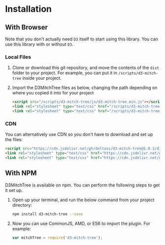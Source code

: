 # Installation

## With Browser

Note that you don't actually need `D3` itself to start using this library. You can use this library with or without `D3`.

### Local Files

1. Clone or download this git repository, and move the contents of the `dist` folder to your project. For example, you can put it in `/scripts/d3-mitch-tree` inside your project.

2. Import the D3MitchTree files as below, changing the path depending on where you copied it into for your project
   ```html
   <script src="/scripts/d3-mitch-tree/js/d3-mitch-tree.min.js"></script>
   <link rel="stylesheet" type="text/css" href="/scripts/d3-mitch-tree/css/d3-mitch-tree.min.css">
   <link rel="stylesheet" type="text/css" href="/scripts/d3-mitch-tree/css/d3-mitch-tree-default.min.css">
   ```

### CDN

You can alternatively use CDN so you don't have to download and set up the files:
```html
<script src="https://cdn.jsdelivr.net/gh/deltoss/d3-mitch-tree@1.0.2/dist/js/d3-mitch-tree.min.js"></script>
<link rel="stylesheet" type="text/css" href="https://cdn.jsdelivr.net/gh/deltoss/d3-mitch-tree@1.0.2/dist/css/d3-mitch-tree.min.css">
<link rel="stylesheet" type="text/css" href="https://cdn.jsdelivr.net/gh/deltoss/d3-mitch-tree@1.0.2/dist/css/d3-mitch-tree-default.min.css">
```

## With NPM

D3MitchTree is available on npm. You can perform the following steps to get it set up.

1. Open up your terminal, and run the below command from your project directory:
   ```bash
   npm install d3-mitch-tree --save
   ```

2. Now you can use CommonJS, AMD, or ES6 to import the plugin. For example:
   ```JavaScript
   var mitchTree = require('d3-mitch-tree');
   ```